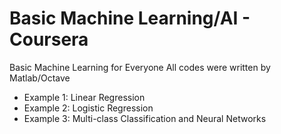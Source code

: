 # Basic Machine Learning/AI - Coursera
Basic Machine Learning for Everyone
All codes were written by Matlab/Octave
- Example 1: Linear Regression
- Example 2: Logistic Regression
- Example 3: Multi-class Classification and Neural Networks